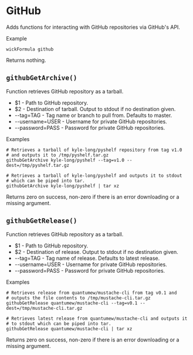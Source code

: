 GitHub
======

Adds functions for interacting with GitHub repositories via GitHub's API.

Example

    wickFormula github

Returns nothing.


`githubGetArchive()`
--------------------

Function retrieves GitHub repository as a tarball.

* $1              - Path to GitHub repository.
* $2              - Destination of tarball. Output to stdout if no destination given.
* --tag=TAG       - Tag name or branch to pull from. Defaults to master.
* --username=USER - Username for private GitHub repositories.
* --password=PASS - Password for private GitHub repositories.

Examples

    # Retrieves a tarball of kyle-long/pyshelf repository from tag v1.0
    # and outputs it to /tmp/pyshelf.tar.gz
    githubGetArchive kyle-long/pyshelf --tag=v1.0 --dest=/tmp/pyshelf.tar.gz

    # Retrieves a tarball of kyle-long/pyshelf and outputs it to stdout
    # which can be piped into tar.
    githubGetArchive kyle-long/pyshelf | tar xz

Returns zero on success, non-zero if there is an error downloading or a missing argument.


`githubGetRelease()`
--------------------

Function retrieves GitHub repository as a tarball.

* $1              - Path to GitHub repository.
* $2              - Destination of release. Output to stdout if no destination given.
* --tag=TAG       - Tag name of release. Defaults to latest release.
* --username=USER - Username for private GitHub repositories.
* --password=PASS - Password for private GitHub repositories.

Examples

    # Retrieves release from quantumew/mustache-cli from tag v0.1 and
    # outputs the file contents to /tmp/mustache-cli.tar.gz
    githubGetRelease quantumew/mustache-cli --tag=v0.1 --dest=/tmp/mustache-cli.tar.gz

    # Retrieves latest release from quantumew/mustache-cli and outputs it
    # to stdout which can be piped into tar.
    githubGetRelease quantumew/mustache-cli | tar xz

Returns zero on success, non-zero if there is an error downloading or a missing argument.


